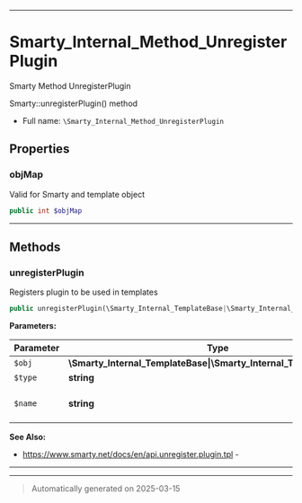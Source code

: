 ***

# Smarty_Internal_Method_UnregisterPlugin

Smarty Method UnregisterPlugin

Smarty::unregisterPlugin() method

* Full name: `\Smarty_Internal_Method_UnregisterPlugin`



## Properties


### objMap

Valid for Smarty and template object

```php
public int $objMap
```






***

## Methods


### unregisterPlugin

Registers plugin to be used in templates

```php
public unregisterPlugin(\Smarty_Internal_TemplateBase|\Smarty_Internal_Template|\Smarty $obj, string $type, string $name): \Smarty|\Smarty_Internal_Template
```








**Parameters:**

| Parameter | Type | Description |
|-----------|------|-------------|
| `$obj` | **\Smarty_Internal_TemplateBase&#124;\Smarty_Internal_Template&#124;\Smarty** |  |
| `$type` | **string** | plugin type |
| `$name` | **string** | name of template tag |





**See Also:**

* https://www.smarty.net/docs/en/api.unregister.plugin.tpl - 

***


***
> Automatically generated on 2025-03-15

